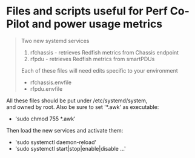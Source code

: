 # Files and scripts useful for Perf Co-Pilot and power usage metrics
> Two new systemd services
> 1) rfchassis - retrieves Redfish metrics from Chassis endpoint
> 2) rfpdu - retrieves Redfish metrics from smartPDUs
>
> Each of these files will need edits specific to your environment
>   * rfchassis.envfile
>   * rfpdu.envfile
>
All these files should be put under /etc/systemd/system, \
and owned by root. Also be sure to set '*.awk' as executable:
* 'sudo chmod 755 *.awk'
>
Then load the new services and activate them:  
* 'sudo systemctl daemon-reload'  
* 'sudo systemctl start|stop|enable|disable ...'  
